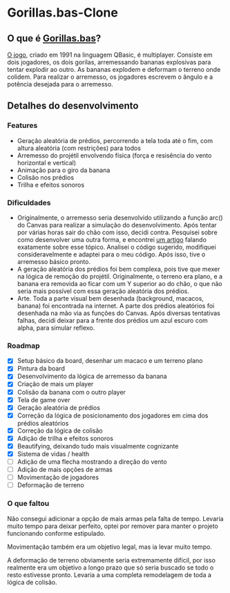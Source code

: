 # Gorillas.bas-Clone

## O que é [Gorillas.bas](https://en.wikipedia.org/wiki/Gorillas_(video_game))?
[O jogo](https://www.youtube.com/watch?v=ncykt-YJO1M), criado em 1991 na linguagem QBasic, é multiplayer. Consiste em dois jogadores, os dois gorilas, arremessando bananas explosivas para tentar explodir ao outro. As bananas explodem e deformam o terreno onde colidem. Para realizar o arremesso, os jogadores escrevem o ângulo e a potência desejada para o arremesso.

## Detalhes do desenvolvimento
### Features
- Geração aleatória de prédios, percorrendo a tela toda até o fim, com altura aleatória (com restrições) para todos
- Arremesso do projétil envolvendo física (força e resisência do vento horizontal e vertical)
- Animação para o giro da banana
- Colisão nos prédios
- Trilha e efeitos sonoros
### Dificuldades
- Originalmente, o arremesso seria desenvolvido utilizando a função arc() do Canvas para realizar a simulação do desenvolvimento. Após tentar por várias horas sair do chão com isso, decidi contra. Pesquisei sobre como desenvolver uma outra forma, e encontrei [um artigo](https://medium.com/@ryaboug/2d-projectile-motion-using-canvas-and-js-41f77e971a07) falando exatamente sobre esse tópico. Analisei o código sugerido, modifiquei consideravelmente e adaptei para o meu código. Após isso, tive o arremesso básico pronto.
- A geração aleatória dos prédios foi bem complexa, pois tive que mexer na lógica de remoção do projétil. Originalmente, o terreno era plano, e a banana era removida ao ficar com um Y superior ao do chão, o que não seria mais possível com essa geração aleatória dos prédios.
- Arte. Toda a parte visual bem desenhada (background, macacos, banana) foi encontrada na internet. A parte dos prédios aleatórios foi desenhada na mão via as funções do Canvas. Após diversas tentativas falhas, decidi deixar para a frente dos prédios um azul escuro com alpha, para simular reflexo.
### Roadmap
- [x] Setup básico da board, desenhar um macaco e um terreno plano
- [x] Pintura da board
- [x] Desenvolvimento da lógica de arremesso da banana
- [x] Criação de mais um player
- [x] Colisão da banana com o outro player
- [x] Tela de game over
- [x] Geração aleatória de prédios
- [x] Correção da lógica de posicionamento dos jogadores em cima dos prédios aleatórios
- [x] Correção da lógica de colisão
- [x] Adição de trilha e efeitos sonoros
- [x] Beautifying, deixando tudo mais visualmente cognizante
- [x] Sistema de vidas / health
- [ ] Adição de uma flecha mostrando a direção do vento
- [ ] Adição de mais opções de armas
- [ ] Movimentação de jogadores
- [ ] Deformação de terreno

### O que faltou
Não consegui adicionar a opção de mais armas pela falta de tempo. Levaria muito tempo para deixar perfeito, optei por remover para manter o projeto funcionando conforme estipulado.

Movimentação também era um objetivo legal, mas ia levar muito tempo.

A deformação de terreno obviamente seria extremamente difícil, por isso realmente era um objetivo a longo prazo que só seria buscado se todo o resto estivesse pronto. Levaria a uma completa remodelagem de toda a lógica de colisão.
